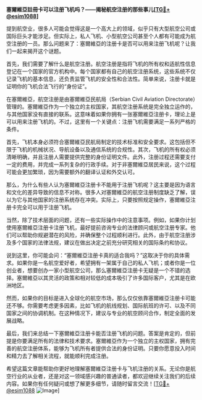 **塞爾維亞註冊卡可以注册飞机吗？——揭秘航空注册的那些事儿[[TG💪+ @esim1088](https://t.me/s/esim1088)]**

提到航空业，很多人可能会觉得这是一个高大上的领域，似乎只有大型航空公司或国际巨头才能涉足。但实际上，私人飞机、小型航空公司甚至个人都有可能成为航空注册的一员。那么问题来了：塞爾維亞的注册卡是否可以用来注册飞机呢？让我们一起来揭开这个谜题。

首先，我们需要了解什么是航空注册。航空注册是指将飞机的所有权和适航性信息登记在一个国家的官方机构中。每个国家都有自己的航空注册系统，这些系统不仅记录飞机的基本信息，还负责监管飞机的安全性和合法性。简单来说，注册卡就是证明你的飞机合法飞行的“身份证”。

在塞爾維亞，航空注册是由塞爾維亞民航局（Serbian Civil Aviation Directorate）管理的。塞爾維亞作为一个独立的主权国家，其航空注册系统是完全独立运作的，与其他国家没有直接的联系。这意味着如果你拥有一张塞爾維亞注册卡，理论上是可以用来注册飞机的。不过，这里有一个关键点：注册飞机需要满足一系列严格的条件。

首先，飞机本身必须符合塞爾維亞民航局制定的技术标准和安全要求。这包括但不限于飞机的机械状况、导航设备以及通信系统的合规性。其次，飞机的所有权必须清晰明确，并且注册人需要提供完整的身份证明文件。此外，注册过程还需要支付一定的费用，并完成一系列复杂的行政手续。对于非塞爾維亞居民来说，这个过程可能会更加繁琐，因为需要额外的翻译认证和外交认可。

那么，为什么有些人认为塞爾維亞注册卡不能用于注册飞机呢？这主要是因为语言和文化的差异导致的信息不对称。很多人对塞爾維亞的航空注册制度缺乏了解，误以为它与其他国家的注册系统存在冲突。实际上，只要按照规定操作，塞爾維亞注册卡完全可以用于注册飞机。

当然，除了技术层面的问题，还有一些实际操作中的注意事项。例如，如果你计划使用塞爾維亞注册卡注册飞机，最好提前咨询专业的法律顾问或航空注册专家。他们可以帮助你规避潜在的风险，并确保整个过程顺利进行。此外，由于航空注册涉及多个国家的法律法规，建议在做出决定之前充分研究相关的国际条约和协议。

说到这里，你可能会问：“塞爾維亞注册卡真的适合我吗？”这取决于你的具体需求。如果你是一名航空爱好者，希望拥有一架属于自己的私人飞机；或者你是一位创业者，想要创办一家小型航空公司，那么塞爾維亞注册卡无疑是一个不错的选择。塞爾維亞以其灵活的政策和相对较低的成本吸引了许多国际客户，尤其是在欧洲地区。

然而，如果你的目标是进入全球化的航空市场，那么仅仅依靠塞爾維亞注册卡可能还不够。你需要考虑更多因素，比如飞机的航线规划、国际航班的许可、以及不同国家之间的协调机制。在这种情况下，建议与专业的航空顾问合作，制定全面的发展战略。

最后，我们来总结一下塞爾維亞注册卡能否注册飞机的问题。答案是肯定的，但前提是你要满足所有的法律和技术要求。塞爾維亞作为一个独立的主权国家，拥有完善的航空注册体系，能够为飞机所有者提供合法的身份证明。只要你愿意投入时间和精力去了解相关流程，就能顺利完成注册。

希望这篇文章能帮助你更好地理解塞爾維亞注册卡与飞机注册的关系。无论你是航空行业的从业者，还是对这一领域感兴趣的普通读者，都欢迎继续关注我们的后续内容。如果你有任何疑问或想了解更多细节，请随时留言交流！[[TG💪+ @esim1088](https://t.me/s/esim1088) ![Image](https://i.postimg.cc/4NQfJmqS/Snipaste-2025-05-13-00-14-12.png)]